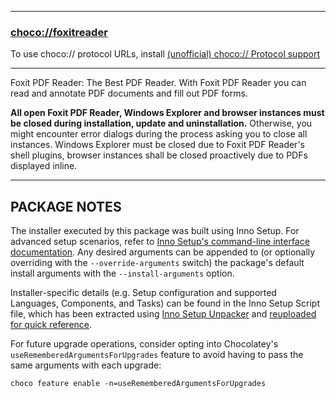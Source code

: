 
---
### [choco://foxitreader](choco://foxitreader)
To use choco:// protocol URLs, install [(unofficial) choco:// Protocol support](https://chocolatey.org/packages/choco-protocol-support)

---

Foxit PDF Reader: The Best PDF Reader. With Foxit PDF Reader you can read and annotate PDF documents and fill out PDF forms.

**All open Foxit PDF Reader, Windows Explorer and browser instances must be closed during installation, update and uninstallation.**
Otherwise, you might encounter error dialogs during the process asking you to close all instances.
Windows Explorer must be closed due to Foxit PDF Reader's shell plugins, browser instances shall be closed proactively due to PDFs displayed inline.

---

## **PACKAGE NOTES**

The installer executed by this package was built using Inno Setup. For advanced setup scenarios, refer to [Inno Setup's command-line interface documentation](https://jrsoftware.org/ishelp/index.php?topic=setupcmdline). Any desired arguments can be appended to (or optionally overriding with the `--override-arguments` switch) the package's default install arguments with the `--install-arguments` option.

Installer-specific details (e.g. Setup configuration and supported Languages, Components, and Tasks) can be found in the Inno Setup Script file, which has been extracted using [Inno Setup Unpacker](https://community.chocolatey.org/packages/innounp) and [reuploaded for quick reference](https://github.com/brogers5/chocolatey-package-foxitreader/tree/v12.0.1.12430/install_script.iss).

For future upgrade operations, consider opting into Chocolatey's `useRememberedArgumentsForUpgrades` feature to avoid having to pass the same arguments with each upgrade:
```
choco feature enable -n=useRememberedArgumentsForUpgrades
```
